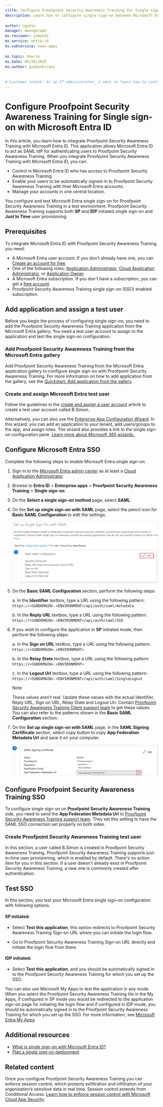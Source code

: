 ```yaml
---
title: Configure Proofpoint Security Awareness Training for Single sign-on with Microsoft Entra ID
description: Learn how to configure single sign-on between Microsoft Entra ID and Proofpoint Security Awareness Training.

author: nguhiu
manager: mwongerapk
ms.reviewer: jomondi
ms.service: entra-id
ms.subservice: saas-apps

ms.topic: how-to
ms.date: 05/20/2025
ms.author: gideonkiratu


# Customer intent: As an IT administrator, I want to learn how to configure single sign-on between Microsoft Entra ID and Proofpoint Security Awareness Training so that I can control who has access to Proofpoint Security Awareness Training, enable automatic sign-in with Microsoft Entra accounts, and manage my accounts in one central location.
---
```


# Configure Proofpoint Security Awareness Training for Single sign-on with Microsoft Entra ID

In this article, you learn how to integrate Proofpoint Security Awareness Training with Microsoft Entra ID. This application allows Microsoft Entra ID to act as SAML IdP for authenticating users to Proofpoint Security Awareness Training. When you integrate Proofpoint Security Awareness Training with Microsoft Entra ID, you can:

* Control in Microsoft Entra ID who has access to Proofpoint Security Awareness Training.
* Enable your users to be automatically signed-in to Proofpoint Security Awareness Training with their Microsoft Entra accounts.
* Manage your accounts in one central location.

You configure and test Microsoft Entra single sign-on for Proofpoint Security Awareness Training in a test environment. Proofpoint Security Awareness Training supports both **SP** and **IDP** initiated single sign-on and **Just In Time** user provisioning.

## Prerequisites

To integrate Microsoft Entra ID with Proofpoint Security Awareness Training, you need:

* A Microsoft Entra user account. If you don't already have one, you can [Create an account for free](https://azure.microsoft.com/pricing/purchase-options/azure-account?cid=msft_learn).
* One of the following roles: [Application Administrator](/entra/identity/role-based-access-control/permissions-reference#application-administrator), [Cloud Application Administrator](/entra/identity/role-based-access-control/permissions-reference#cloud-application-administrator), or [Application Owner](/entra/fundamentals/users-default-permissions#owned-enterprise-applications).
* A Microsoft Entra subscription. If you don't have a subscription, you can get a [free account](https://azure.microsoft.com/pricing/purchase-options/azure-account?cid=msft_learn).
* Proofpoint Security Awareness Training single sign-on (SSO) enabled subscription.

## Add application and assign a test user

Before you begin the process of configuring single sign-on, you need to add the Proofpoint Security Awareness Training application from the Microsoft Entra gallery. You need a test user account to assign to the application and test the single sign-on configuration.

<a name='add-proofpoint-security-awareness-training-from-the-azure-ad-gallery'></a>

### Add Proofpoint Security Awareness Training from the Microsoft Entra gallery

Add Proofpoint Security Awareness Training from the Microsoft Entra application gallery to configure single sign-on with Proofpoint Security Awareness Training. For more information on how to add application from the gallery, see the [Quickstart: Add application from the gallery](~/identity/enterprise-apps/add-application-portal.md).

<a name='create-and-assign-azure-ad-test-user'></a>

### Create and assign Microsoft Entra test user

Follow the guidelines in the [create and assign a user account](~/identity/enterprise-apps/add-application-portal-assign-users.md) article to create a test user account called B.Simon.

Alternatively, you can also use the [Enterprise App Configuration Wizard](https://portal.office.com/AdminPortal/home?Q=Docs#/azureadappintegration). In this wizard, you can add an application to your tenant, add users/groups to the app, and assign roles. The wizard also provides a link to the single sign-on configuration pane. [Learn more about Microsoft 365 wizards.](/microsoft-365/admin/misc/azure-ad-setup-guides). 

<a name='configure-azure-ad-sso'></a>

## Configure Microsoft Entra SSO

Complete the following steps to enable Microsoft Entra single sign-on.

1. Sign in to the [Microsoft Entra admin center](https://entra.microsoft.com) as at least a [Cloud Application Administrator](~/identity/role-based-access-control/permissions-reference.md#cloud-application-administrator).
1. Browse to **Entra ID** > **Enterprise apps** > **Proofpoint Security Awareness Training** > **Single sign-on**.
1. On the **Select a single sign-on method** page, select **SAML**.
1. On the **Set up single sign-on with SAML** page, select the pencil icon for **Basic SAML Configuration** to edit the settings.

   [ ![Screenshot shows how to edit Basic SAML Configuration.](common/edit-urls.png "Basic Configuration")](common/edit-urls.png#lightbox)

1. On the **Basic SAML Configuration** section, perform the following steps:

    a. In the **Identifier** textbox, type a URL using the following pattern:
    `https://<SUBDOMAIN>.<ENVIRONMENT>/api/auth/saml/metadata`

    b. In the **Reply URL** textbox, type a URL using the following pattern:
    `https://<SUBDOMAIN>.<ENVIRONMENT>/api/auth/saml/SSO`

1. If you wish to configure the application in **SP** initiated mode, then perform the following steps:

    a. In the **Sign on URL** textbox, type a URL using the following pattern:
    `https://<SUBDOMAIN>.<ENVIRONMENT>`

    b. In the **Relay State** textbox, type a URL using the following pattern:
    `https://<SUBDOMAIN>.<ENVIRONMENT>`

    c. In the **Logout Url** textbox, type a URL using the following pattern:
    `https://<SUBDOMAIN>.<ENVIRONMENT>/api/auth/saml/SingleLogout`
    
    > [!NOTE]
    > These values aren't real. Update these values with the actual Identifier, Reply URL, Sign on URL, Relay State and Logout Url. Contact [Proofpoint Security Awareness Training Client support team](mailto:wst-support@proofpoint.com) to get these values. You can also refer to the patterns shown in the **Basic SAML Configuration** section.

1. On the **Set up single sign-on with SAML** page, in the **SAML Signing Certificate** section, select copy button to copy **App Federation Metadata Url** and save it on your computer.

    [ ![Screenshot shows the Certificate download link.](common/copy-metadataurl.png "Certificate")](common/copy-metadataurl.png#lightbox)

## Configure Proofpoint Security Awareness Training SSO

To configure single sign-on on **Proofpoint Security Awareness Training** side, you need to send the **App Federation Metadata Url** to [Proofpoint Security Awareness Training support team](mailto:wst-support@proofpoint.com). They set this setting to have the SAML SSO connection set properly on both sides.

### Create Proofpoint Security Awareness Training test user

In this section, a user called B.Simon is created in Proofpoint Security Awareness Training. Proofpoint Security Awareness Training supports just-in-time user provisioning, which is enabled by default. There's no action item for you in this section. If a user doesn't already exist in Proofpoint Security Awareness Training, a new one is commonly created after authentication.

## Test SSO 

In this section, you test your Microsoft Entra single sign-on configuration with following options. 

#### SP initiated:

* Select **Test this application**, this option redirects to Proofpoint Security Awareness Training Sign-on URL where you can initiate the login flow.  

* Go to Proofpoint Security Awareness Training Sign-on URL directly and initiate the login flow from there.

#### IDP initiated:

* Select **Test this application**, and you should be automatically signed in to the Proofpoint Security Awareness Training for which you set up the SSO. 

You can also use Microsoft My Apps to test the application in any mode. When you select the Proofpoint Security Awareness Training tile in the My Apps, if configured in SP mode you would be redirected to the application sign-on page for initiating the login flow and if configured in IDP mode, you should be automatically signed in to the Proofpoint Security Awareness Training for which you set up the SSO. For more information, see [Microsoft Entra My Apps](/azure/active-directory/manage-apps/end-user-experiences#azure-ad-my-apps).

## Additional resources

* [What is single sign-on with Microsoft Entra ID?](~/identity/enterprise-apps/what-is-single-sign-on.md)
* [Plan a single sign-on deployment](~/identity/enterprise-apps/plan-sso-deployment.md).

## Related content

Once you configure Proofpoint Security Awareness Training you can enforce session control, which protects exfiltration and infiltration of your organization’s sensitive data in real time. Session control extends from Conditional Access. [Learn how to enforce session control with Microsoft Cloud App Security](/cloud-app-security/proxy-deployment-aad).
